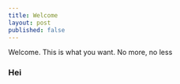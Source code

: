 ```yaml
---
title: Welcome
layout: post
published: false
---
```

Welcome. This is what you want. No more, no less

### Hei

